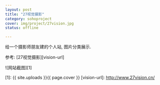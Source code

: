 ```yaml
---
layout: post 
title: "27视觉摄影"
category: sohoproject
cover: img/project/27vision.jpg
status: offline

---
```



给一个摄影师朋友建的个人站, 图片分类展示.

参考: [27视觉摄影][vision-url]

![网站截图][1]


  [1]: {{ site.uploads }}{{ page.cover }}
  [vision-url]: http://www.27vision.cn/
